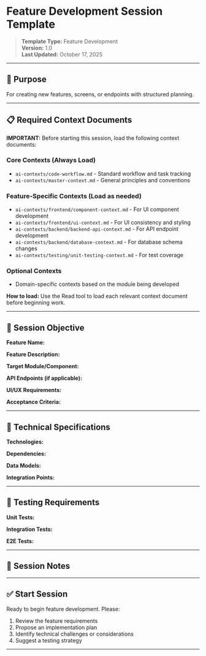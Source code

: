 # Feature Development Session Template

> **Template Type:** Feature Development  
> **Version:** 1.0  
> **Last Updated:** October 17, 2025

---

## 🎯 Purpose

For creating new features, screens, or endpoints with structured planning.

---

## 📋 Required Context Documents

**IMPORTANT:** Before starting this session, load the following context documents:

### Core Contexts (Always Load)
- `ai-contexts/code-workflow.md` - Standard workflow and task tracking
- `ai-contexts/master-context.md` - General principles and conventions

### Feature-Specific Contexts (Load as needed)
- `ai-contexts/frontend/component-context.md` - For UI component development
- `ai-contexts/frontend/ui-context.md` - For UI consistency and styling
- `ai-contexts/backend/backend-api-context.md` - For API endpoint development
- `ai-contexts/backend/database-context.md` - For database schema changes
- `ai-contexts/testing/unit-testing-context.md` - For test coverage

### Optional Contexts
- Domain-specific contexts based on the module being developed

**How to load:** Use the Read tool to load each relevant context document before beginning work.

---

## 🚀 Session Objective

<!-- Fill in your specific feature requirements before starting -->

**Feature Name:**  


**Feature Description:**  


**Target Module/Component:**  


**API Endpoints (if applicable):**  


**UI/UX Requirements:**  


**Acceptance Criteria:**  


---

## 📐 Technical Specifications

<!-- Add technical details, architecture notes, or design patterns -->

**Technologies:**  


**Dependencies:**  


**Data Models:**  


**Integration Points:**  


---

## 🧪 Testing Requirements

<!-- Define test coverage expectations -->

**Unit Tests:**  


**Integration Tests:**  


**E2E Tests:**  


---

## 📝 Session Notes

<!-- Add any additional notes, constraints, or context here -->

---

## ✅ Start Session

Ready to begin feature development. Please:
1. Review the feature requirements
2. Propose an implementation plan
3. Identify technical challenges or considerations
4. Suggest a testing strategy

---
